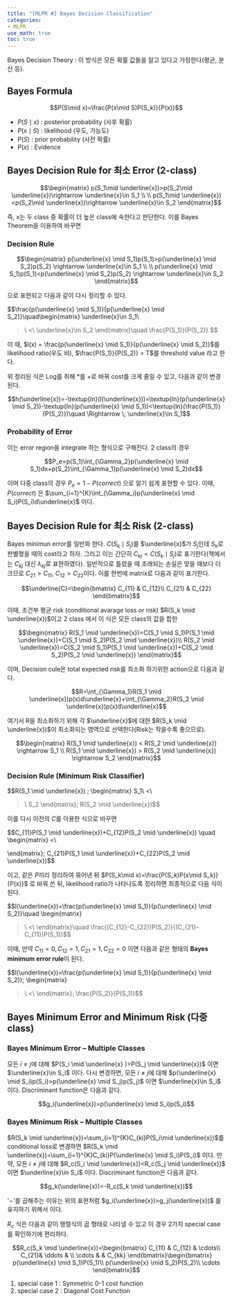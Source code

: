 ```yaml
---
title: "[MLPR #] Bayes Decision Classification"
categories:
- MLPR
use_math: true
toc: true
---
```


Bayes Decision Theory : 이 방식은 모든 확률 값들을 알고 있다고 가정한다(평균, 분산 등).
## Bayes Formula

$$P(S\mid x)=\frac{P(x\mid S)P(S_k)}{P(x)}$$

- $P(S\mid x)$ : posterior probability (사후 확률)
- $P(x\mid S)$ : likelihood (우도, 가능도)
- $P(S)$ : prior probability (사전 확률)
- $P(x)$ : Evidence

## Bayes Decision Rule for 최소 Error (2-class)

$$\begin{matrix}
p(S_1\mid \underline{x})>p(S_2\mid \underline{x})\rightarrow \underline{x}\in S_1 \\ \\
p(S_1\mid \underline{x})<p(S_2\mid \underline{x})\rightarrow \underline{x}\in S_2
\end{matrix}$$

즉, x는 두 class 중 확률이 더 높은 class에 속한다고 판단한다. 이를 Bayes Theorem을 이용하여 바꾸면

### Decision Rule

$$\begin{matrix}
p(\underline{x} \mid S_1)p(S_1)>p(\underline{x} \mid S_2)p(S_2) \rightarrow \underline{x}\in S_1 \\ \\
p(\underline{x} \mid S_1)p(S_1)<p(\underline{x} \mid S_2)p(S_2) \rightarrow \underline{x}\in S_2
\end{matrix}$$

으로 표현되고 다음과 같이 다시 정리할 수 있다.

$$\frac{p(\underline{x} \mid S_1)}{p(\underline{x} \mid S_2)}\quad\begin{matrix}
\underline{x}\in S_1\\ 
>\\ 
<\\ 
\underline{x}\in S_2
\end{matrix}\quad \frac{P(S_1)}{P(S_2)}
$$

이 때, $l(x) = \frac{p(\underline{x} \mid S_1)}{p(\underline{x} \mid S_2)}$를 likelihood ratio(우도 비), $\frac{P(S_1)}{P(S_2)} = T$를 threshold value 라고 한다.

위 정리된 식은 Log를 취해 \*를 +로 바꿔 cost를 크게 줄일 수 있고, 다음과 같이 변경된다.

$$h(\underline{x})=-\textup{ln}(l(\underline{x}))=\textup{ln}(p(\underline{x} \mid S_2))-\textup{ln}(p(\underline{x} \mid S_1))<\textup{ln}(\frac{P(S_1)}{P(S_2)})\quad \Rightarrow \; \underline{x}\in S_1$$

### Probability of Error
이는 error region을 integrate 하는 형식으로 구해진다. 2 class의 경우

$$P_e=p(S_1)\int_{\Gamma_2}p(\underline{x} \mid S_1)dx+p(S_2)\int_{\Gamma_1}p(\underline{x} \mid S_2)dx$$

이며 다중 class의 경우 $P_e=1-P(correct)$ 으로 알기 쉽게 표현할 수 있다. 이때, $P(correct)$ 은 $\sum_{i=1}^{K}\int_{\Gamma_i}p(\underline{x} \mid S_i)P(S_i)d\underline{x}$ 이다.
## Bayes Decision Rule for 최소 Risk (2-class)
Bayes minimun error를 일반화 한다. $C(S_k \mid S_j)$를 $\underline{x}$가 $S_j$인데 $S_k$로 판별했을 때의 cost라고 하자. 그리고 이는 간단히 $C_{kj}=C(S_k \mid S_j)$로 표기한다(책에서는 $C_{kj}$ 대신 $\lambda_{kj}$로 표현하였다). 일반적으로 틀렸을 때 초래되는 손실은 맞을 때보다 더 크므로 $C_{21}>C_{11}$, $C_{12}>C_{22}$이다. 이를 한번에 matrix로 다음과 같이 표기한다.

$$\underline{C}=\begin{bmatrix}
C_{11} & C_{12}\\ 
C_{21} & C_{22}
\end{bmatrix}$$

이때, 조건부 평균 risk (conditional avarage loss or risk) $R(S_k \mid \underline{x})$이고 2 class 에서 이 식은 모든 class의 값을 합한

$$\begin{matrix}
R(S_1 \mid \underline{x})=C(S_1 \mid S_1)P(S_1 \mid \underline{x})+C(S_1 \mid S_2)P(S_2 \mid \underline{x})\\ 
R(S_2 \mid \underline{x})=C(S_2 \mid S_1)P(S_1 \mid \underline{x})+C(S_2 \mid S_2)P(S_2 \mid \underline{x})
\end{matrix}$$

이며, Decision cule은 total expected risk를 최소화 하기위한 action으로 다음과 같다.

$$R=\int_{\Gamma_1}R(S_1 \mid \underline{x})p(x)d\underline{x}+\int_{\Gamma_2}R(S_2 \mid \underline{x})p(x)d\underline{x}$$

여기서 R을 최소화하기 위해 각 $\underline{x}$에 대한 $R(S_k \mid \underline{x})$이 최소화되는 영역으로 선택한다(Risk는 작을수록 좋으므로).

$$\begin{matrix}
R(S_1 \mid \underline{x}) < R(S_2 \mid \underline{x}) \rightarrow S_1 \\ 
R(S_1 \mid \underline{x}) > R(S_2 \mid \underline{x}) \rightarrow S_2 
\end{matrix}$$

### Decision Rule (Minimum Risk Classifier)

$$R(S_1 \mid \underline{x}) \; \begin{matrix}
S_1\\ 
<\\ 
>\\ 
S_2
\end{matrix}\; R(S_2 \mid \underline{x})$$

이를 다시 이전의 $C$를 이용한 식으로 바꾸면

$$C_{11}P(S_1 \mid \underline{x})+C_{12}P(S_2 \mid \underline{x}) \quad \begin{matrix}
<\\ 
>
\end{matrix}\; C_{21}P(S_1 \mid \underline{x})+C_{22}P(S_2 \mid \underline{x})$$

이고, 같은 $P$끼리 정리하여 묶어낸 뒤 $P(S_k\mid x)=\frac{P(S_k)P(x\mid S_k)}{P(x)}$ 로 바꿔 쓴 뒤, likelihood ratio가 나타나도록 정리하면 최종적으로 다음 식이 된다.

$$l(\underline{x})=\frac{p(\underline{x} \mid S_1)}{p(\underline{x} \mid S_2)}\quad \begin{matrix}
>\\ 
<\\ 
\end{matrix}\quad \frac{(C_{12}-C_{22})P(S_2)}{(C_{21}-C_{11})P(S_1)}$$

이때, 만약 $C_{11}=0, C_{12}=1, C_{21}=1,C_{22}=0$ 이면 다음과 같은 형태의 **Bayes minimum error rule**이 된다.

$$l(\underline{x})=\frac{p(\underline{x} \mid S_1)}{p(\underline{x} \mid S_2)}\; \begin{matrix}
>\\ 
<\\ 
\end{matrix}\; \frac{P(S_2)}{P(S_1)}$$

## Bayes Minimum Error and Minimum Risk (다중 class)
### Bayes Minimum Error – Multiple Classes
모든 $i \neq j$에 대해 $P(S_i \mid \underline{x} )>P(S_j \mid \underline{x})$ 이면 $\underline{x}\in S_i$ 이다. 다시 변경하면, 모든 $i \neq j$에 대해 $p(\underline{x} \mid S_i)p(S_i)>p(\underline{x} \mid S_j)p(S_j)$ 이면 $\underline{x}\in S_i$ 이다. Discriminant function은 다음과 같다.

$$g_i(\underline{x})=p(\underline{x} \mid S_i)p(S_i)$$

### Bayes Minimum Risk – Multiple Classes
$R(S_k \mid \underline{x})=\sum_{i=1}^{K}C_{ki}P(S_i\mid \underline{x})$를 conditional loss로 변경하면 $R(S_k \mid \underline{x})=\sum_{i=1}^{K}C_{ki}P(\underline{x} \mid S_i)P(S_i)$ 이다. 만약, 모든 $i \neq j$에 대해 $R_c(S_i \mid \underline{x})<R_c(S_j \mid \underline{x})$ 이면 $\underline{x}\in S_i$ 이다. Discriminant function은 다음과 같다.

$$g_k(\underline{x})=-R_c(S_k \mid \underline{x})$$

'$-$'를 곱해주는 이유는 위의 표현처럼 $g_i(\underline{x})>g_j(\underline{x})$ 를 유지하기 위해서 이다.

$R_c$ 식은 다음과 같이 행렬식의 곱 형태로 나타낼 수 있고 이 경우 2가지 special case를 확인하기에 편리하다.

$$R_c(S_k \mid \underline{x})=\begin{bmatrix}
C_{11} & C_{12} & \cdots\\ 
C_{21}& \ddots  & \\ 
\cdots  &  & C_{kk}
\end{bmatrix}\begin{bmatrix}
p(\underline{x} \mid S_1)P(S_1)\\ 
p(\underline{x} \mid S_2)P(S_2)\\ 
\cdots
\end{bmatrix}$$

1. special case 1 : Symmetric 0-1 cost function
2. special case 2 : Diagonal Cost Function
